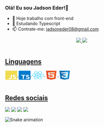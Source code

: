### Olá! Eu sou Jadson Eder!👋




- 🔭 Hoje trabalho com front-end
- 🌱 Estudando Typescript
- 📫 Contrate-me: jadsoneder08@gmail.com


<div align="center">
  <a href="https://github.com/JadsonEder-dev">
  <img height="180em" src="https://github-readme-stats.vercel.app/api?username=JadsonEder-dev&show_icons=true&theme=dark&include_all_commits=true&count_private=true"/>
  <img height="180em" src="https://github-readme-stats.vercel.app/api/top-langs/?username=jadsoneder-dev&layout=compact&langs_count=7&theme=dark"/>
</div> <br>

  <h2> Linguagens </h2>
  
<div>
  <img align="center" alt="Jadson-Js" height="30" width="40" src="https://raw.githubusercontent.com/devicons/devicon/master/icons/javascript/javascript-plain.svg">
  <img align="center" alt="Jadson-Ts" height="30" width="40" src="https://raw.githubusercontent.com/devicons/devicon/master/icons/typescript/typescript-plain.svg">
  <img align="center" alt="Rafa-React" height="30" width="40" src="https://raw.githubusercontent.com/devicons/devicon/master/icons/react/react-original.svg">
  <img align="center" alt="Jadson-HTML" height="30" width="40" src="https://raw.githubusercontent.com/devicons/devicon/master/icons/html5/html5-original.svg">
  <img align="center" alt="Jadson-CSS" height="30" width="40" src="https://raw.githubusercontent.com/devicons/devicon/master/icons/css3/css3-original.svg">
</div> <br>
 
  <h2> Redes sociais </h2>
  
<div> 
  
  <a href="https://instagram.com/jadson_eder08" target="_blank"><img src="https://img.shields.io/badge/-Instagram-%23E4405F?style=for-the-badge&logo=instagram&logoColor=white" target="_blank"></a>
 <a href="https://discord.gg/Jadson#0354" target="_blank"><img src="https://img.shields.io/badge/Discord-7289DA?style=for-the-badge&logo=discord&logoColor=white" target="_blank"></a> 
  <a href = "mailto:jadsoneder08@gmail.com"><img src="https://img.shields.io/badge/-Gmail-%23333?style=for-the-badge&logo=gmail&logoColor=white" target="_blank"></a>
  <a href="https://www.linkedin.com/in/jadson-eder08/" target="_blank"><img src="https://img.shields.io/badge/-LinkedIn-%230077B5?style=for-the-badge&logo=linkedin&logoColor=white" target="_blank"></a> 
  
  ![Snake animation](https://github.com/JadsonEder-Dev/JadsonEder-dev/github-contribution-grid-snake.svg)
  </div>
  
  
